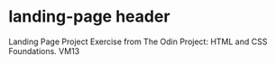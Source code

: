 # landing-page header
Landing Page Project Exercise from The Odin Project: HTML and CSS Foundations. VM13
